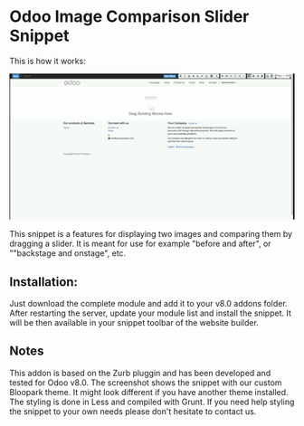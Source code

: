 Odoo Image Comparison Slider Snippet
==================

This is how it works:

<img src="https://raw.githubusercontent.com/blooparksystems/bp_image_comparison/master/static/description/image-comparison-slider.gif">

This snippet is a features for displaying two images and comparing them by dragging a slider. It is meant for use for example "before and after", or ""backstage and onstage", etc.

Installation:
-------------
Just download the complete module and add it to your v8.0 addons folder. After restarting the server, update your module list and install the snippet. It will be then available in your snippet toolbar of the website builder.

Notes
-----
This addon is based on the Zurb pluggin and has been developed and tested for Odoo v8.0. The screenshot shows the snippet with our custom Bloopark theme. It might look different if you have another theme installed. The styling is done in Less and compiled with Grunt. If you need help styling the snippet to your own needs please don't hesitate to contact us.